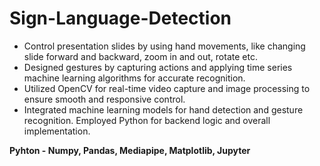 # Sign-Language-Detection

- Control presentation slides by using hand movements, like changing slide forward and backward, zoom in and out, rotate etc.
- Designed gestures by capturing actions and applying time series machine learning algorithms for accurate recognition.
- Utilized OpenCV for real-time video capture and image processing to ensure smooth and responsive control.
- Integrated machine learning models for hand detection and gesture recognition. Employed Python for backend logic and overall implementation.
  
**Pyhton - Numpy, Pandas, Mediapipe, Matplotlib, Jupyter**
